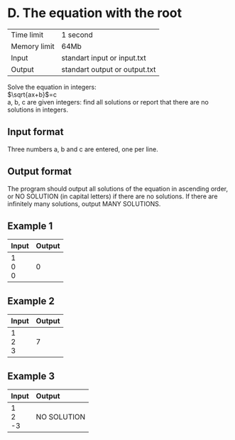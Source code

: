 # D. The equation with the root

<table>
  <tr>
      <td>Time limit</td>
      <td>1 second</td>
  </tr>
  <tr>
      <td>Memory limit</td>
      <td>64Mb</td>
  </tr>
  <tr>
      <td>Input</td>
      <td>standart input or input.txt</td>
  </tr>
  <tr>
      <td>Output</td>
      <td>standart output or output.txt</td>
  </tr>
</table>

Solve the equation in integers:  
$\sqrt{ax+b}$=c  
a, b, c are given integers: find all solutions or report that there are no solutions in integers.

## Input format
Three numbers a, b and c are entered, one per line.

## Output format
The program should output all solutions of the equation in ascending order, or NO SOLUTION (in capital letters) if there are no solutions. If there are infinitely many solutions, output MANY SOLUTIONS.

## Example 1
<table>
  <thead>
    <tr>
      <th align= "left">Input</th>
      <th align= "left">Output</th>
    </tr>
  </thead>
  <tbody>
    <tr>
      <td>
        1</br>
	0</br>
	0
      </td>
      <td>
        0
	</br>
      </td>
    </tr>
  </tbody>
</table>

## Example 2
<table>
  <thead>
    <tr>
      <th align= "left">Input</th>
      <th align= "left">Output</th>
    </tr>
  </thead>
  <tbody>
    <tr>
      <td>
        1</br>
	2</br>
	3
      </td>
      <td>
        7
	</br>
      </td>
    </tr>
  </tbody>
</table>

## Example 3
<table>
  <thead>
    <tr>
      <th align= "left">Input</th>
      <th align= "left">Output</th>
    </tr>
  </thead>
  <tbody>
    <tr>
      <td>
        1</br>
	2</br>
	-3
      </td>
      <td>
        NO SOLUTION
	</br>
      </td>
    </tr>
  </tbody>
</table>
